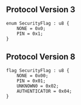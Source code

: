 ## Protocol Version 3

```rust,ignore
enum SecurityFlag : u8 {
    NONE = 0x0;    
    PIN = 0x1;    
}

```
## Protocol Version 8

```rust,ignore
flag SecurityFlag : u8 {
    NONE = 0x00;    
    PIN = 0x01;    
    UNKNOWN0 = 0x02;    
    AUTHENTICATOR = 0x04;    
}

```

